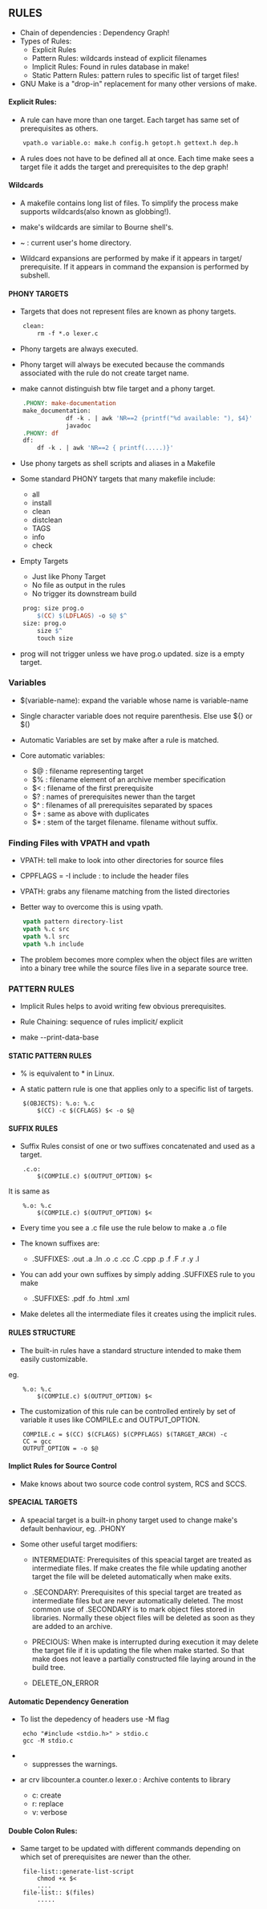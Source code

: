 ## RULES

* Chain of dependencies : Dependency Graph!
* Types of Rules:
	- Explicit Rules
	- Pattern Rules: wildcards instead of explicit filenames
	- Implicit Rules: Found in rules database in make!
	- Static Pattern Rules: pattern rules to specific list of target files!
* GNU Make is a "drop-in" replacement for many other versions of make.


#### Explicit Rules: 

* A rule can have more than one target. Each target has same set of prerequisites as others.

```Makefile
	vpath.o variable.o: make.h config.h getopt.h gettext.h dep.h	
```

* A rules does not have to be defined all at once. Each time make sees a target file it adds the target and prerequisites to the dep graph!

#### Wildcards

* A makefile contains long list of files. To simplify the process make supports wildcards(also known as globbing!). 

* make's wildcards are similar to Bourne shell's.

* ~ : current user's home directory.

* Wildcard expansions are performed by make if it appears in target/ prerequisite. If it appears in command the expansion is performed by subshell.

#### PHONY TARGETS

* Targets that does not represent files are known as phony targets.

```Makefile
	clean: 
		rm -f *.o lexer.c
``` 

* Phony targets are always executed.

* Phony target will always be executed because the commands associated with the rule do not create target name.

* make cannot distinguish btw file target and a phony target.

```Makefile
	.PHONY: make-documentation
	make_documentation:
				df -k . | awk 'NR==2 {printf("%d available: "), $4}'
				javadoc
	.PHONY: df
	df: 
		df -k . | awk 'NR==2 { printf(.....)}'
``` 

* Use phony targets as shell scripts and aliases in a Makefile

* Some standard PHONY targets that many makefile include:
	- all
	- install
	- clean
	- distclean
	- TAGS
	- info 
	- check

* Empty Targets

	- Just like Phony Target
	- No file as output in the rules
	- No trigger its downstream build

```Makefile
	prog: size prog.o
		$(CC) $(LDFLAGS) -o $@ $^
	size: prog.o 
		size $^
		touch size
``` 

* prog will not trigger unless we have prog.o updated. size is a empty target.

### Variables

* $(variable-name): expand the variable whose name is variable-name

* Single character variable does not require parenthesis. Else use ${} or $()

* Automatic Variables are set by make after a rule is matched.

* Core automatic variables: 
	- $@ : filename representing target 
	- $% : filename element of an archive member specification
	- $< : filename of the first prerequisite
	- $? : names of prerequisites newer than the target
	- $^ : filenames of all prerequisites separated by spaces
	- $+ : same as above with duplicates
	- $* : stem of the target filename. filename without suffix.

### Finding Files with VPATH and vpath

* VPATH: tell make to look into other directories for source files

* CPPFLAGS = -I include : to include the header files

* VPATH: grabs any filename matching from the listed directories

* Better way to overcome this is using vpath.

```Makefile
	vpath pattern directory-list
	vpath %.c src
	vpath %.l src
	vpath %.h include
```

* The problem becomes more complex when the object files are written into a binary tree while the source files live in a separate source tree. 

### PATTERN RULES

* Implicit Rules helps to avoid writing few obvious prerequisites.

* Rule Chaining: sequence of rules implicit/ explicit

* make --print-data-base

#### STATIC PATTERN RULES

* % is equivalent to * in Linux.

* A static pattern rule is one that applies only to a specific list of targets.

```
	$(OBJECTS): %.o: %.c
		$(CC) -c $(CFLAGS) $< -o $@
```	

#### SUFFIX RULES

* Suffix Rules consist of one or two suffixes concatenated and used as a target.

```
	.c.o: 
		$(COMPILE.c) $(OUTPUT_OPTION) $<
```

It is same as 

```
	%.o: %.c
		$(COMPILE.c) $(OUTPUT_OPTION) $<
```

* Every time you see a .c file use the rule below to make a .o file

* The known suffixes are: 
	- .SUFFIXES: .out .a .ln .o .c .cc .C .cpp .p .f .F .r .y .l

* You can add your own suffixes by simply adding .SUFFIXES rule to you make

 	- .SUFFIXES: .pdf .fo .html .xml

* Make deletes all the intermediate files it creates using the implicit rules.

#### RULES STRUCTURE

* The built-in rules have a standard structure intended to make them easily customizable.

eg.

```
	%.o: %.c 
		$(COMPILE.c) $(OUTPUT_OPTION) $<
``` 

* The customization of this rule can be controlled entirely by set of variable it uses like COMPILE.c and OUTPUT_OPTION.

```
	COMPILE.c = $(CC) $(CFLAGS) $(CPPFLAGS) $(TARGET_ARCH) -c
	CC = gcc
	OUTPUT_OPTION = -o $@
```

#### Implict Rules for Source Control

* Make knows about two source code control system, RCS and SCCS.

#### SPEACIAL TARGETS

* A speacial target is a built-in phony target used to change make's default benhaviour, eg. .PHONY

* Some other useful target modifiers: 

	- INTERMEDIATE: Prerequisites of this speacial target are treated as intermediate files. If make creates the file while updating another target the file will be deleted automatically when make exits.

	- .SECONDARY: Prerequisites of this special target are treated as intermediate files but are never
automatically deleted. The most common use of .SECONDARY is to mark object
files stored in libraries. Normally these object files will be deleted as soon as they
are added to an archive.

	- PRECIOUS: When make is interrupted during execution it may delete the target file if it is updating the file when make started. So that make does not leave a partially constructed file laying around in the build tree.

	- DELETE_ON_ERROR


#### Automatic Dependency Generation

* To list the depedency of headers use -M flag

```
	echo "#include <stdio.h>" > stdio.c
	gcc -M stdio.c 
```  

* - suppresses the warnings.

* ar crv libcounter.a counter.o lexer.o : Archive contents to library
	- c: create 
	- r: replace
	- v: verbose

#### Double Colon Rules:

* Same target to be updated with different commands depending on which set of prerequisites are newer than the other.

```
	file-list::generate-list-script
		chmod +x $<
		....	
	file-list:: $(files)
		.....
```


